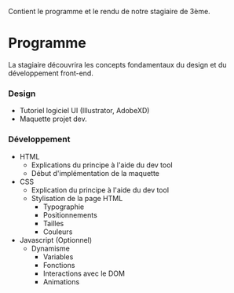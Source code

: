 Contient le programme et le rendu de notre stagiaire de 3ème.

# Programme

La stagiaire découvrira les concepts fondamentaux du design et du développement front-end.

### Design

- Tutoriel logiciel UI (Illustrator, AdobeXD)
- Maquette projet dev.

### Développement

- HTML
  - Explications du principe à l'aide du dev tool
  - Début d'implémentation de la maquette
- CSS
  - Explication du principe à l'aide du dev tool
  - Stylisation de la page HTML
    - Typographie
    - Positionnements
    - Tailles
    - Couleurs
- Javascript (Optionnel)
  - Dynamisme
    - Variables
    - Fonctions
    - Interactions avec le DOM
    - Animations
